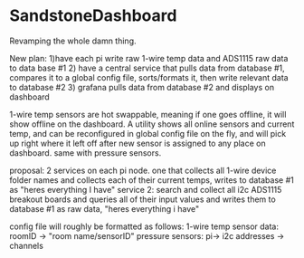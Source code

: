 # SandstoneDashboard
Revamping the whole damn thing.


New plan:
1)have each pi write raw 1-wire temp data and ADS1115 raw data to data base #1
2) have a central service that pulls data from database #1, compares it to a global config file, sorts/formats it, then write relevant data to database #2
3) grafana pulls data from database #2 and displays on dashboard


1-wire temp sensors are hot swappable, meaning if one goes offline, it will show offline on the dashboard.
A utility shows all online sensors and current temp, and can be reconfigured in global config file on the fly, and will pick up right where it left off after new sensor is assigned to any place on dashboard.
same with pressure sensors.

proposal: 2 services on each pi node. one that collects all 1-wire device folder names and collects each of their current temps, writes to database #1 as "heres everything I have"
service 2: search and collect all i2c ADS1115 breakout boards and queries all of their input values and writes them to database #1 as raw data, "heres everything i have"

config file will roughly be formatted as follows:
1-wire temp sensor data: roomID -> "room name/sensorID"
pressure sensors: pi-> i2c addresses -> channels

